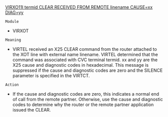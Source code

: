 [VIRXO11I termid CLEAR RECEIVED FROM REMOTE linename CAUSE=xx DIAG=yy](https://virtel.readthedocs.io/en/latest/manuals/virtel/Virtel459MG/messages.html?highlight=VIRXO11I#VIRXO11I)

`Module`
- VIRXOT

`Meaning`
- VIRTEL received an X25 CLEAR command from the router attached to the XOT line with external name linename. VIRTEL determined that the command was associated with CVC terminal termid. xx and yy are the X25 cause and diagnostic codes in hexadecimal. This message is suppressed if the cause and diagnostic codes are zero and the SILENCE parameter is specified in the VIRTCT.

`Action`
- If the cause and diagnostic codes are zero, this indicates a normal end of call from the remote partner. Otherwise, use the cause and diagnostic codes to determine why the router or the remote partner application issued the CLEAR.
